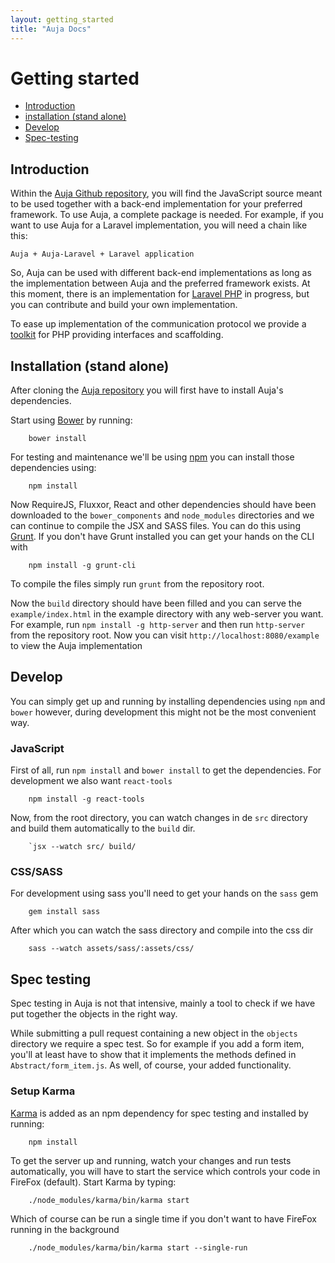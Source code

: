 ```yaml
---
layout: getting_started
title: "Auja Docs"
---
```


Getting started
=====

- [Introduction](#introduction)
- [installation (stand alone)](#installation-stand-alone)
- [Develop](#develop)
- [Spec-testing](#spec-testing)

Introduction
-----
Within the [Auja Github repository](https://github.com/Label305/Auja), you will find the JavaScript source meant to be used together with a back-end implementation for your preferred framework.
To use Auja, a complete package is needed. For example, if you want to use Auja for a Laravel implementation, you will need a chain like this:

`Auja + Auja-Laravel + Laravel application`

So, Auja can be used with different back-end implementations as long as the implementation between Auja and the preferred framework exists.
At this moment, there is an implementation for [Laravel PHP](https://github.com/Label305/Auja-Laravel) in progress, but you can contribute and build your own implementation.

To ease up implementation of the communication protocol we provide a [toolkit](https://github.com/Label305/Auja-PHP) for PHP providing interfaces and
scaffolding.

Installation (stand alone)
-----

After cloning the [Auja repository](https://github.com/Label305/Auja) you will first have to install Auja's dependencies.

Start using [Bower](http://bower.io/) by running:

        bower install

For testing and maintenance we'll be using [npm](https://www.npmjs.org/) you can install those dependencies using:

        npm install

Now RequireJS, Fluxxor, React and other dependencies should have been downloaded to the `bower_components` and `node_modules` directories and we can
continue to compile the JSX and SASS files. You can do this using [Grunt](http://gruntjs.com/). If you don't have Grunt
installed you can get your hands on the CLI with

        npm install -g grunt-cli

To compile the files simply run `grunt` from the repository root.

Now the `build` directory should have been filled and you can serve the `example/index.html` in the example directory with 
any web-server you want. For example, run `npm install -g http-server` and then run `http-server` from the repository root.
Now you can visit `http://localhost:8080/example` to view the Auja implementation

Develop
-----

You can simply get up and running by installing dependencies using `npm` and `bower` however, during development
this might not be the most convenient way.

### JavaScript

First of all, run `npm install` and `bower install` to get the dependencies. For development we also want `react-tools`

        npm install -g react-tools

Now, from the root directory, you can watch changes in de `src` directory and build them automatically to the `build` dir.

        `jsx --watch src/ build/


### CSS/SASS

For development using sass you'll need to get your hands on the `sass` gem

        gem install sass

After which you can watch the sass directory and compile into the css dir

        sass --watch assets/sass/:assets/css/

Spec testing
-----

Spec testing in Auja is not that intensive, mainly a tool to check if we have put together the objects in the right way.

While submitting a pull request containing a new object in the `objects` directory we require a spec test. So for example
if you add a form item, you'll at least have to show that it implements the methods defined in `Abstract/form_item.js`. 
As well, of course, your added functionality.

### Setup Karma

[Karma](http://karma-runner.github.io/0.12/index.html) is added as an npm dependency for spec testing and installed by running:

        npm install

To get the server up and running, watch your changes and run tests automatically, you will have to start the service which controls your code in FireFox (default). Start Karma by typing:

        ./node_modules/karma/bin/karma start

Which of course can be run a single time if you don't want to have FireFox running in the background

        ./node_modules/karma/bin/karma start --single-run
